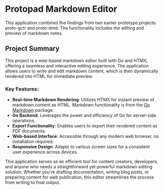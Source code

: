 # Protopad Markdown Editor
This application combines the findings from two earlier prototype projects: proto-gctr and proto-dmd. The functionality includes the editing and preview of markdown notes.

## Project Summary

This project is a web-based markdown editor built with Go and HTMX, offering a seamless and interactive editing experience. The application allows users to write and edit markdown content, which is then dynamically rendered into HTML for immediate preview. 

### Key Features:

- **Real-time Markdown Rendering**: Utilizes HTMX for instant preview of markdown content as HTML. Markdown functionality is from the [Go Markdown](https://github.com/gomarkdown/markdown) package. 
- **Go Backend**: Leverages the power and efficiency of Go for server-side operations.
- **Export Functionality**: Enables users to export their rendered content as PDF documents.
- **Web-based Interface**: Accessible through any modern web browser, no installation required.
- **Responsive Design**: Adapts to various screen sizes for a consistent user experience across devices.

This application serves as an efficient tool for content creators, developers, and anyone who needs a straightforward yet powerful markdown editing solution. Whether you're drafting documentation, writing blog posts, or preparing content for web publication, this editor streamlines the process from writing to final output.
